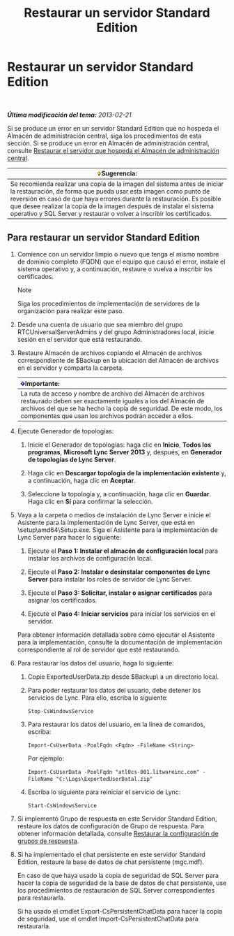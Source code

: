 ﻿---
title: Restaurar un servidor Standard Edition
TOCTitle: Restaurar un servidor Standard Edition
ms:assetid: d1845663-3138-4fd6-b3e7-337e294d40d8
ms:mtpsurl: https://technet.microsoft.com/es-es/library/Hh202190(v=OCS.15)
ms:contentKeyID: 52061765
ms.date: 01/07/2017
mtps_version: v=OCS.15
ms.translationtype: HT
---

# Restaurar un servidor Standard Edition

 

_**Última modificación del tema:** 2013-02-21_

Si se produce un error en un servidor Standard Edition que no hospeda el Almacén de administración central, siga los procedimientos de esta sección. Si se produce un error en Almacén de administración central, consulte [Restaurar el servidor que hospeda el Almacén de administración central](lync-server-2013-restoring-the-server-hosting-the-central-management-store.md).

<table>
<thead>
<tr class="header">
<th><img src="images/JJ205319.tip(OCS.15).gif" title="tip" alt="tip" />Sugerencia:</th>
</tr>
</thead>
<tbody>
<tr class="odd">
<td>Se recomienda realizar una copia de la imagen del sistema antes de iniciar la restauración, de forma que pueda usar esta imagen como punto de reversión en caso de que haya errores durante la restauración. Es posible que desee realizar la copia de la imagen después de instalar el sistema operativo y SQL Server y restaurar o volver a inscribir los certificados.</td>
</tr>
</tbody>
</table>


## Para restaurar un servidor Standard Edition

1.  Comience con un servidor limpio o nuevo que tenga el mismo nombre de dominio completo (FQDN) que el equipo que causó el error, instale el sistema operativo y, a continuación, restaure o vuelva a inscribir los certificados.
    

    > [!NOTE]
    > Siga los procedimientos de implementación de servidores de la organización para realizar este paso.



2.  Desde una cuenta de usuario que sea miembro del grupo RTCUniversalServerAdmins y del grupo Administradores local, inicie sesión en el servidor que está restaurando.

3.  Restaure Almacén de archivos copiando el Almacén de archivos correspondiente de $Backup en la ubicación del Almacén de archivos en el servidor y comparta la carpeta.
    
    <table>
    <thead>
    <tr class="header">
    <th><img src="images/Gg425917.important(OCS.15).gif" title="important" alt="important" />Importante:</th>
    </tr>
    </thead>
    <tbody>
    <tr class="odd">
    <td>La ruta de acceso y nombre de archivo del Almacén de archivos restaurado deben ser exactamente iguales a los del Almacén de archivos del que se ha hecho la copia de seguridad. De este modo, los componentes que usan los archivos podrán acceder a ellos.</td>
    </tr>
    </tbody>
    </table>


4.  Ejecute Generador de topologías:
    
    1.  Inicie el Generador de topologías: haga clic en **Inicio**, **Todos los programas**, **Microsoft Lync Server 2013** y, después, en **Generador de topologías de Lync Server**.
    
    2.  Haga clic en **Descargar topología de la implementación existente** y, a continuación, haga clic en **Aceptar**.
    
    3.  Seleccione la topología y, a continuación, haga clic en **Guardar**. Haga clic en **Sí** para confirmar la selección.

5.  Vaya a la carpeta o medios de instalación de Lync Server e inicie el Asistente para la implementación de Lync Server, que está en \\setup\\amd64\\Setup.exe. Siga el Asistente para la implementación de Lync Server para hacer lo siguiente:
    
    1.  Ejecute el **Paso 1: Instalar el almacén de configuración local** para instalar los archivos de configuración local.
    
    2.  Ejecute el **Paso 2: Instalar o desinstalar componentes de Lync Server** para instalar los roles de servidor de Lync Server.
    
    3.  Ejecute el **Paso 3: Solicitar, instalar o asignar certificados** para asignar los certificados.
    
    4.  Ejecute el **Paso 4: Iniciar servicios** para iniciar los servicios en el servidor.
    
    Para obtener información detallada sobre cómo ejecutar el Asistente para la implementación, consulte la documentación de implementación correspondiente al rol de servidor que esté restaurando.

6.  Para restaurar los datos del usuario, haga lo siguiente:
    
    1.  Copie ExportedUserData.zip desde $Backup\\ a un directorio local.
    
    2.  Para poder restaurar los datos del usuario, debe detener los servicios de Lync. Para ello, escriba lo siguiente:
        
            Stop-CsWindowsService
    
    3.  Para restaurar los datos del usuario, en la línea de comandos, escriba:
        
            Import-CsUserData -PoolFqdn <Fqdn> -FileName <String>
        
        Por ejemplo:
        
            Import-CsUserData -PoolFqdn "atl0cs-001.litwareinc.com" -FileName "C:\Logs\ExportedUserDatal.zip"
    
    4.  Escriba lo siguiente para reiniciar el servicio de Lync:
        
            Start-CsWindowsService

7.  Si implementó Grupo de respuesta en este Servidor Standard Edition, restaure los datos de configuración de Grupo de respuesta. Para obtener información detallada, consulte [Restaurar la configuración de grupos de respuesta](lync-server-2013-restoring-response-group-settings.md).

8.  Si ha implementado el chat persistente en este servidor Standard Edition, restaure la base de datos de chat persistente (mgc.mdf).
    
    En caso de que haya usado la copia de seguridad de SQL Server para hacer la copia de seguridad de la base de datos de chat persistente, use los procedimientos de restauración de SQL Server correspondientes para restaurarla.
    
    Si ha usado el cmdlet Export-CsPersistentChatData para hacer la copia de seguridad, use el cmdlet Import-CsPersistentChatData para restaurarla.

